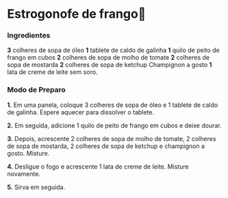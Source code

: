 # Estrogonofe de frango:chicken:

### Ingredientes ###

**3** colheres de sopa de óleo
**1** tablete de caldo de galinha
**1** quilo de peito de frango em cubos
**2** colheres de sopa de molho de tomate
**2** colheres de sopa de mostarda
**2** colheres de sopa de ketchup
Champignon a gosto
**1** lata de creme de leite sem soro.

### Modo de Preparo ###

**1.** Em uma panela, coloque 3 colheres de sopa de óleo e 1 tablete de caldo de galinha. Espere aquecer para dissolver o tablete.

**2.** Em seguida, adicione 1 quilo de peito de frango em cubos e deixe dourar.

**3.** Depois, acrescente 2 colheres de sopa de molho de tomate, 2 colheres de sopa de mostarda, 2 colheres de sopa de ketchup e champignon a gosto. Misture.

**4.** Desligue o fogo e acrescente 1 lata de creme de leite. Misture novamente.

**5.** Sirva em seguida.